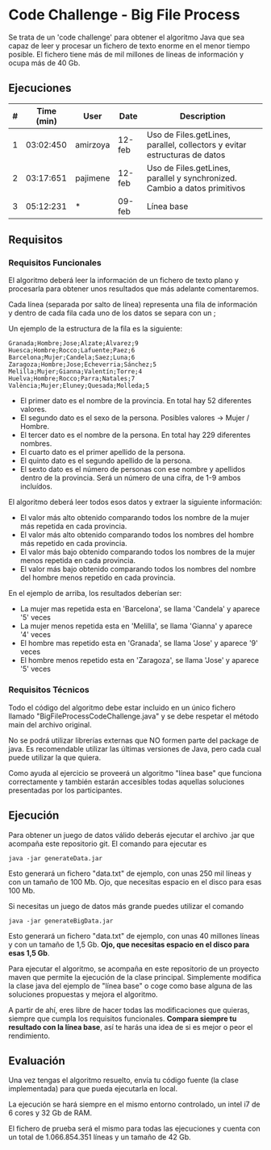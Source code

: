 # Code Challenge - Big File Process

Se trata de un 'code challenge' para obtener el algoritmo Java que sea capaz de leer y procesar un fichero de texto enorme en el menor tiempo posible. El fichero tiene más de mil millones de líneas de información y ocupa más de 40 Gb.


## Ejecuciones

| #  | Time (min) |      User    |  Date  | Description                  |
|----|------------|--------------|--------|------------------------------|
| 1  | 03:02:450  | amirzoya     | 12-feb | Uso de Files.getLines, parallel, collectors y evitar estructuras de datos |
| 2  | 03:17:651  | pajimene     | 12-feb | Uso de Files.getLines, parallel y synchronized. Cambio a datos primitivos |
| 3  | 05:12:231  | *            | 09-feb | Línea base |


## Requisitos

### Requisitos Funcionales

El algoritmo deberá leer la información de un fichero de texto plano y procesarla para obtener unos resultados que más adelante comentaremos.

Cada línea (separada por salto de línea) representa una fila de información y dentro de cada fila cada uno de los datos se separa con un ;

Un ejemplo de la estructura de la fila es la siguiente:

```
Granada;Hombre;Jose;Alzate;Álvarez;9
Huesca;Hombre;Rocco;Lafuente;Paez;6
Barcelona;Mujer;Candela;Saez;Luna;6
Zaragoza;Hombre;Jose;Echeverria;Sánchez;5
Melilla;Mujer;Gianna;Valentín;Torre;4
Huelva;Hombre;Rocco;Parra;Natales;7
València;Mujer;Eluney;Quesada;Molleda;5
```

- El primer dato es el nombre de la provincia. En total hay 52 diferentes valores.
- El segundo dato es el sexo de la persona. Posibles valores -> Mujer / Hombre.
- El tercer dato es el nombre de la persona. En total hay 229 diferentes nombres.
- El cuarto dato es el primer apellido de la persona.
- El quinto dato es el segundo apellido de la persona.
- El sexto dato es el número de personas con ese nombre y apellidos dentro de la provincia. Será un número de una cifra, de 1-9 ambos incluídos.

El algoritmo deberá leer todos esos datos y extraer la siguiente información:

- El valor más alto obtenido comparando todos los nombre de la mujer más repetida en cada provincia.
- El valor más alto obtenido comparando todos los nombres del hombre más repetido en cada provincia.
- El valor más bajo obtenido comparando todos los nombres de la mujer menos repetida en cada provincia.
- El valor más bajo obtenido comparando todos los nombres del nombre del hombre menos repetido en cada provincia.

En el ejemplo de arriba, los resultados deberían ser:

- La mujer mas repetida esta en 'Barcelona', se llama 'Candela' y aparece '5' veces
- La mujer menos repetida esta en 'Melilla', se llama 'Gianna' y aparece '4' veces
- El hombre mas repetido esta en 'Granada', se llama 'Jose' y aparece '9' veces
- El hombre menos repetido esta en 'Zaragoza', se llama 'Jose' y aparece '5' veces



### Requisitos Técnicos

Todo el código del algoritmo debe estar incluido en un único fichero llamado "BigFileProcessCodeChallenge.java" y se debe respetar el método main del archivo original.

No se podrá utilizar librerías externas que NO formen parte del package de java. Es recomendable utilizar las últimas versiones de Java, pero cada cual puede utilizar la que quiera.

Como ayuda al ejercicio se proveerá un algoritmo "línea base" que funciona correctamente y también estarán accesibles todas aquellas soluciones presentadas por los participantes.


## Ejecución

Para obtener un juego de datos válido deberás ejecutar el archivo .jar que acompaña este repositorio git. El comando para ejecutar es

```
java -jar generateData.jar
```

Esto generará un fichero "data.txt" de ejemplo, con unas 250 mil líneas y con un tamaño de 100 Mb. Ojo, que necesitas espacio en el disco para esas 100 Mb.

Si necesitas un juego de datos más grande puedes utilizar el comando

```
java -jar generateBigData.jar
```

Esto generará un fichero "data.txt" de ejemplo, con unas 40 millones líneas y con un tamaño de 1,5 Gb. **Ojo, que necesitas espacio en el disco para esas 1,5 Gb**.


Para ejecutar el algoritmo, se acompaña en este repositorio de un proyecto maven que permite la ejecución de la clase principal. Simplemente modifica la clase java del ejemplo de "línea base" o coge como base alguna de las soluciones propuestas y mejora el algoritmo.

A partir de ahí, eres libre de hacer todas las modificaciones que quieras, siempre que cumpla los requisitos funcionales. **Compara siempre tu resultado con la línea base**, así te harás una idea de si es mejor o peor el rendimiento.


## Evaluación

Una vez tengas el algoritmo resuelto, envía tu código fuente (la clase implementada) para que pueda ejecutarla en local.

La ejecución se hará siempre en el mismo entorno controlado, un intel i7 de 6 cores y 32 Gb de RAM.

El fichero de prueba será el mismo para todas las ejecuciones y cuenta con un total de 1.066.854.351 líneas y un tamaño de 42 Gb.


